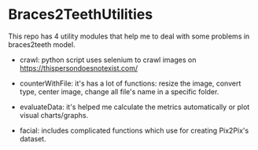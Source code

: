 # Braces2TeethUtilities
 
This repo has 4 utility modules that help me to deal with some problems in braces2teeth model.

- crawl: python script uses selenium to crawl images on https://thispersondoesnotexist.com/

- counterWithFile: it's has a lot of functions: resize the image, convert type, center image, change all file's name in a specific folder.

- evaluateData: it's helped me calculate the metrics automatically or plot visual charts/graphs.

- facial: includes complicated functions which use for creating Pix2Pix's dataset.
